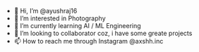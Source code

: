 - 👋 Hi, I’m @ayushraj16
- 👀 I’m interested in Photography
- 🌱 I’m currently learning AI / ML Engineering
- 💞️ I’m looking to collaborator coz, i have some greate projects 
- 📫 How to reach me through Instagram @axshh.inc

<!---
ayushraj16/ayushraj16 is a ✨ special ✨ repository because its `README.md` (this file) appears on your GitHub profile.
You can click the Preview link to take a look at your changes.
--->
